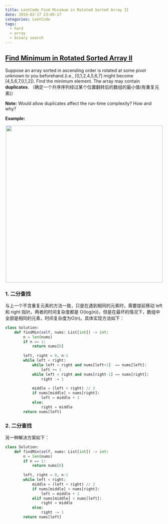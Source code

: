 ```yaml
---
title: LeetCode_Find Minimum in Rotated Sorted Array II
date: 2019-03-17 23:05:17
categories: LeetCode
tags: 
  - hard
  - array
  - binary search
---
```


## [Find Minimum in Rotated Sorted Array II](https://leetcode.com/problems/find-minimum-in-rotated-sorted-array-ii/)

Suppose an array sorted in ascending order is rotated at some pivot unknown to you beforehand.(i.e.,  [0,1,2,4,5,6,7] might become  [4,5,6,7,0,1,2]). Find the minimum element. The array may contain **duplicates**.
（确定一个升序序列经过某个位置翻转后的数组的最小值(有重复元素)）

<!--more-->

**Note:** Would allow duplicates affect the run-time complexity? How and why?

**Example:** 

<div align=center>
	<img src="/images/leetcode_154.png" width = "500" align=center/>
</div>


### 1. 二分查找
与上一个不含重复元素的方法一致，只是在遇到相同的元素时，需要提前移动 left 和 right 指针。两者的时间复杂度都是 O(log(n))，但是在最坏的情况下，数组中全部是相同的元素，时间复杂度为O(n)。具体实现方法如下：

```python
class Solution:
    def findMin(self, nums: List[int]) -> int:
        n = len(nums)
        if n == 1:
            return nums[0]
    
        left, right = 0, n-1
        while left < right:
            while left < right and nums[left+1]  == nums[left]:
                left += 1
            while left < right and nums[right-1] == nums[right]:
                right -= 1
            
            middle = (left + right) // 2
            if nums[middle] > nums[right]:
                left = middle + 1
            else:
                right = middle
        return nums[left]
```

### 2. 二分查找
另一种解决方案如下：

```python
class Solution:
    def findMin(self, nums: List[int]) -> int:
        n = len(nums)
        if n == 1:
            return nums[0]
    
        left, right = 0, n-1
        while left < right:
            middle = (left + right) // 2
            if nums[middle] > nums[right]:
                left = middle + 1
            elif nums[middle] < nums[left]:
                right = middle
            else:
                right -= 1
        return nums[left]
```